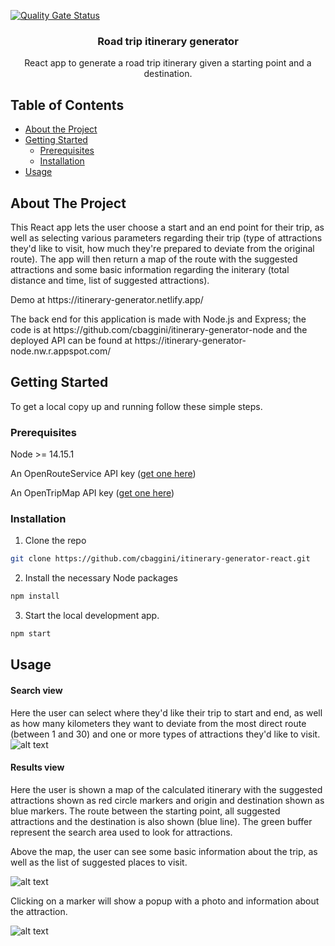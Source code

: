 [![Quality Gate Status](https://sonarcloud.io/api/project_badges/measure?project=cbaggini_itinerary-generator-react&metric=alert_status)](https://sonarcloud.io/dashboard?id=cbaggini_itinerary-generator-react)

<p align="center">

  <h3 align="center">Road trip itinerary generator</h3>

  <p align="center">
    React app to generate a road trip itinerary given a starting point and a destination.
  </p>
</p>

<!-- TABLE OF CONTENTS -->

## Table of Contents

- [About the Project](#about-the-project)
- [Getting Started](#getting-started)
  - [Prerequisites](#prerequisites)
  - [Installation](#installation)
- [Usage](#usage)

<!-- ABOUT THE PROJECT -->

## About The Project

<p>This React app lets the user choose a start and an end point for their trip, as well as selecting various parameters regarding their trip (type of attractions they'd like to visit, how much they're prepared to deviate from the original route). The app will then return a map of the route with the suggested attractions and some basic information regarding the initerary (total distance and time, list of suggested attractions). </p>

<p>Demo at https://itinerary-generator.netlify.app/</p>

<p> The back end for this application is made with Node.js and Express; the code is at https://github.com/cbaggini/itinerary-generator-node and the deployed API can be found at https://itinerary-generator-node.nw.r.appspot.com/ </p>

<!-- GETTING STARTED -->

## Getting Started

To get a local copy up and running follow these simple steps.

### Prerequisites

Node >= 14.15.1<br>

An OpenRouteService API key ([get one here](https://openrouteservice.org/dev/#/signup))<br>

An OpenTripMap API key ([get one here](https://opentripmap.io/register))

### Installation

1. Clone the repo

```sh
git clone https://github.com/cbaggini/itinerary-generator-react.git
```

2. Install the necessary Node packages

```sh
npm install
```

3. Start the local development app.

```sh
npm start
```

<!-- USAGE EXAMPLES -->

## Usage

#### Search view

Here the user can select where they'd like their trip to start and end, as well as how many kilometers they want to deviate from the most direct route (between 1 and 30) and one or more types of attractions they'd like to visit.
![alt text](https://github.com/cbaggini/itinerary-generator-react/blob/master/search.png?raw=true)

#### Results view

<p>Here the user is shown a map of the calculated itinerary with the suggested attractions shown as red circle markers and origin and destination shown as blue markers. The route between the starting point, all suggested attractions and the destination is also shown (blue line). The green buffer represent the search area used to look for attractions.</p>
<p>Above the map, the user can see some basic information about the trip, as well as the list of suggested places to visit.</p>

![alt text](https://github.com/cbaggini/itinerary-generator-react/blob/master/result.png?raw=true)

<p>Clicking on a marker will show a popup with a photo and information about the attraction.</p>

![alt text](https://github.com/cbaggini/itinerary-generator-react/blob/master/popup.png?raw=true)
